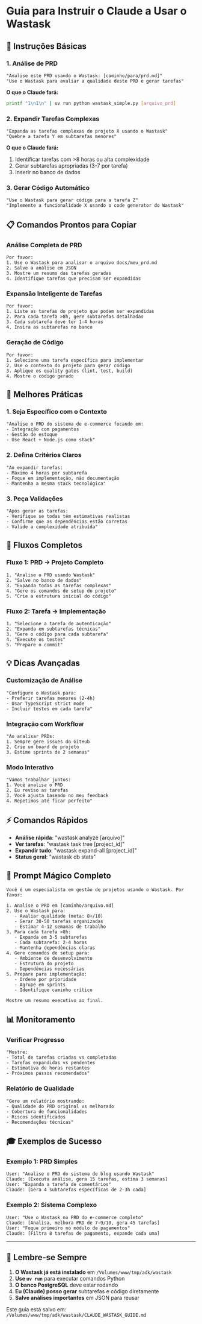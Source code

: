 # Guia para Instruir o Claude a Usar o Wastask

## 🚀 Instruções Básicas

### 1. Análise de PRD
```
"Analise este PRD usando o Wastask: [caminho/para/prd.md]"
"Use o Wastask para avaliar a qualidade deste PRD e gerar tarefas"
```

**O que o Claude fará:**
```bash
printf "1\n1\n" | uv run python wastask_simple.py [arquivo_prd]
```

### 2. Expandir Tarefas Complexas
```
"Expanda as tarefas complexas do projeto X usando o Wastask"
"Quebre a tarefa Y em subtarefas menores"
```

**O que o Claude fará:**
1. Identificar tarefas com >8 horas ou alta complexidade
2. Gerar subtarefas apropriadas (3-7 por tarefa)
3. Inserir no banco de dados

### 3. Gerar Código Automático
```
"Use o Wastask para gerar código para a tarefa Z"
"Implemente a funcionalidade X usando o code generator do Wastask"
```

## 📋 Comandos Prontos para Copiar

### Análise Completa de PRD
```
Por favor:
1. Use o Wastask para analisar o arquivo docs/meu_prd.md
2. Salve a análise em JSON
3. Mostre um resumo das tarefas geradas
4. Identifique tarefas que precisam ser expandidas
```

### Expansão Inteligente de Tarefas
```
Por favor:
1. Liste as tarefas do projeto que podem ser expandidas
2. Para cada tarefa >8h, gere subtarefas detalhadas
3. Cada subtarefa deve ter 1-4 horas
4. Insira as subtarefas no banco
```

### Geração de Código
```
Por favor:
1. Selecione uma tarefa específica para implementar
2. Use o contexto do projeto para gerar código
3. Aplique os quality gates (lint, test, build)
4. Mostre o código gerado
```

## 🎯 Melhores Práticas

### 1. Seja Específico com o Contexto
```
"Analise o PRD do sistema de e-commerce focando em:
- Integração com pagamentos
- Gestão de estoque
- Use React + Node.js como stack"
```

### 2. Defina Critérios Claros
```
"Ao expandir tarefas:
- Máximo 4 horas por subtarefa
- Foque em implementação, não documentação
- Mantenha a mesma stack tecnológica"
```

### 3. Peça Validações
```
"Após gerar as tarefas:
- Verifique se todas têm estimativas realistas
- Confirme que as dependências estão corretas
- Valide a complexidade atribuída"
```

## 🔧 Fluxos Completos

### Fluxo 1: PRD → Projeto Completo
```
1. "Analise o PRD usando Wastask"
2. "Salve no banco de dados"
3. "Expanda todas as tarefas complexas"
4. "Gere os comandos de setup do projeto"
5. "Crie a estrutura inicial do código"
```

### Fluxo 2: Tarefa → Implementação
```
1. "Selecione a tarefa de autenticação"
2. "Expanda em subtarefas técnicas"
3. "Gere o código para cada subtarefa"
4. "Execute os testes"
5. "Prepare o commit"
```

## 💡 Dicas Avançadas

### Customização de Análise
```
"Configure o Wastask para:
- Preferir tarefas menores (2-4h)
- Usar TypeScript strict mode
- Incluir testes em cada tarefa"
```

### Integração com Workflow
```
"Ao analisar PRDs:
1. Sempre gere issues do GitHub
2. Crie um board de projeto
3. Estime sprints de 2 semanas"
```

### Modo Interativo
```
"Vamos trabalhar juntos:
1. Você analisa o PRD
2. Eu reviso as tarefas
3. Você ajusta baseado no meu feedback
4. Repetimos até ficar perfeito"
```

## ⚡ Comandos Rápidos

- **Análise rápida**: "wastask analyze [arquivo]"
- **Ver tarefas**: "wastask task tree [project_id]"
- **Expandir tudo**: "wastask expand-all [project_id]"
- **Status geral**: "wastask db stats"

## 🤖 Prompt Mágico Completo

```
Você é um especialista em gestão de projetos usando o Wastask. Por favor:

1. Analise o PRD em [caminho/arquivo.md]
2. Use o Wastask para:
   - Avaliar qualidade (meta: 8+/10)
   - Gerar 30-50 tarefas organizadas
   - Estimar 4-12 semanas de trabalho
3. Para cada tarefa >8h:
   - Expanda em 3-5 subtarefas
   - Cada subtarefa: 2-4 horas
   - Mantenha dependências claras
4. Gere comandos de setup para:
   - Ambiente de desenvolvimento
   - Estrutura do projeto
   - Dependências necessárias
5. Prepare para implementação:
   - Ordene por prioridade
   - Agrupe em sprints
   - Identifique caminho crítico

Mostre um resumo executivo ao final.
```

## 📊 Monitoramento

### Verificar Progresso
```
"Mostre:
- Total de tarefas criadas vs completadas
- Tarefas expandidas vs pendentes
- Estimativa de horas restantes
- Próximos passos recomendados"
```

### Relatório de Qualidade
```
"Gere um relatório mostrando:
- Qualidade do PRD original vs melhorado
- Cobertura de funcionalidades
- Riscos identificados
- Recomendações técnicas"
```

## 🎓 Exemplos de Sucesso

### Exemplo 1: PRD Simples
```
User: "Analise o PRD do sistema de blog usando Wastask"
Claude: [Executa análise, gera 15 tarefas, estima 3 semanas]
User: "Expanda a tarefa de comentários"
Claude: [Gera 4 subtarefas específicas de 2-3h cada]
```

### Exemplo 2: Sistema Complexo
```
User: "Use o Wastask no PRD do e-commerce completo"
Claude: [Analisa, melhora PRD de 7→9/10, gera 45 tarefas]
User: "Foque primeiro no módulo de pagamentos"
Claude: [Filtra 8 tarefas de pagamento, expande cada uma]
```

---

## 🚨 Lembre-se Sempre

1. **O Wastask já está instalado** em `/Volumes/www/tmp/adk/wastask`
2. **Use `uv run`** para executar comandos Python
3. **O banco PostgreSQL** deve estar rodando
4. **Eu (Claude) posso gerar** subtarefas e código diretamente
5. **Salve análises importantes** em JSON para reusar

Este guia está salvo em: `/Volumes/www/tmp/adk/wastask/CLAUDE_WASTASK_GUIDE.md`